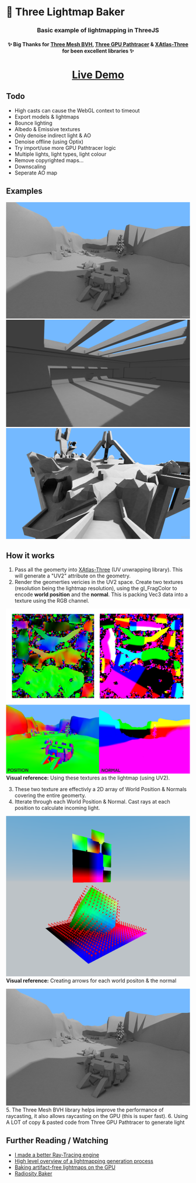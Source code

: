 # 🍞 Three Lightmap Baker

<h3 align="center">Basic example of lightmapping in ThreeJS</h3>
<h4 align="center">✨ Big Thanks for <a href="https://github.com/gkjohnson/three-mesh-bvh">Three Mesh BVH</a>, <a href="https://github.com/gkjohnson/three-gpu-pathtracer">Three GPU Pathtracer</a> & <a href="https://github.com/repalash/xatlas-three/">XAtlas-Three</a> for been excellent libraries ✨</h4>
<h1 align="center">
<a href="https://lucas-jones.github.io/three-lightmap-baker/">Live Demo</a></h1>


## Todo
 - High casts can cause the WebGL context to timeout
 - Export models & lightmaps
 - Bounce lighting
 - Albedo & Emissive textures
 - Only denoise indirect light & AO
 - Denoise offline (using Optix)
 - Try import/use more GPU Pathtracer logic
 - Multiple lights, light types, light colour
 - Remove copyrighted maps...
 - Downscaling
 - Seperate AO map

## Examples

![alt text](screenshots/lightmap5.png)
![alt text](screenshots/lightmap7.png)
![alt text](screenshots/lightmap8.png)


## How it works
1. Pass all the geomerty into [XAtlas-Three](https://github.com/repalash/xatlas-three/) (UV unwrapping library). This will generate a "UV2" attribute on the geometry.
2. Render the geomerties vericies in the UV2 space. Create two textures (resolution being the lightmap resolution), using the gl_FragColor to encode **world position** and the **normal**. This is packing Vec3 data into a texture using the RGB channel.

![alt text](screenshots/lightmap6.png)
![alt text](screenshots/lightmap_combo.png)
**Visual reference:** Using these textures as the lightmap (using UV2). 

3. These two texture are effectivly a 2D array of World Position & Normals covering the entire geomerty.
4. Itterate through each World Position & Normal. Cast rays at each position to calculate incoming light.

![alt text](screenshots/lightmap_pixels.png)
**Visual reference:** Creating arrows for each world positon & the normal


![alt text](screenshots/lightmap5.png)
5. The Three Mesh BVH library helps improve the performance of raycasting, it also allows raycasting on the GPU (this is super fast). 
6. Using A LOT of copy & pasted code from Three GPU Pathtracer to generate light

## Further Reading / Watching
 - [I made a better Ray-Tracing engine](https://www.youtube.com/watch?v=A61S_2swwAc)
 - [High level overview of a lightmapping generation process](https://www.reddit.com/r/GraphicsProgramming/comments/brl22k/high_level_overview_of_a_lightmapping_generation/)
 - [Baking artifact-free lightmaps on the GPU](https://ndotl.wordpress.com/2018/08/29/baking-artifact-free-lightmaps/)
 - [Radiosity Baker](http://david-westreicher.github.io/2014/05/31/radiosity/)
